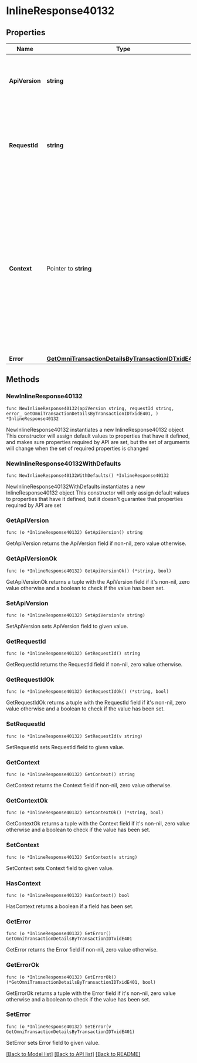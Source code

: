 # InlineResponse40132

## Properties

Name | Type | Description | Notes
------------ | ------------- | ------------- | -------------
**ApiVersion** | **string** | Specifies the version of the API that incorporates this endpoint. | 
**RequestId** | **string** | Defines the ID of the request. The &#x60;requestId&#x60; is generated by Crypto APIs and it&#39;s unique for every request. | 
**Context** | Pointer to **string** | In batch situations the user can use the context to correlate responses with requests. This property is present regardless of whether the response was successful or returned as an error. &#x60;context&#x60; is specified by the user. | [optional] 
**Error** | [**GetOmniTransactionDetailsByTransactionIDTxidE401**](GetOmniTransactionDetailsByTransactionIDTxidE401.md) |  | 

## Methods

### NewInlineResponse40132

`func NewInlineResponse40132(apiVersion string, requestId string, error_ GetOmniTransactionDetailsByTransactionIDTxidE401, ) *InlineResponse40132`

NewInlineResponse40132 instantiates a new InlineResponse40132 object
This constructor will assign default values to properties that have it defined,
and makes sure properties required by API are set, but the set of arguments
will change when the set of required properties is changed

### NewInlineResponse40132WithDefaults

`func NewInlineResponse40132WithDefaults() *InlineResponse40132`

NewInlineResponse40132WithDefaults instantiates a new InlineResponse40132 object
This constructor will only assign default values to properties that have it defined,
but it doesn't guarantee that properties required by API are set

### GetApiVersion

`func (o *InlineResponse40132) GetApiVersion() string`

GetApiVersion returns the ApiVersion field if non-nil, zero value otherwise.

### GetApiVersionOk

`func (o *InlineResponse40132) GetApiVersionOk() (*string, bool)`

GetApiVersionOk returns a tuple with the ApiVersion field if it's non-nil, zero value otherwise
and a boolean to check if the value has been set.

### SetApiVersion

`func (o *InlineResponse40132) SetApiVersion(v string)`

SetApiVersion sets ApiVersion field to given value.


### GetRequestId

`func (o *InlineResponse40132) GetRequestId() string`

GetRequestId returns the RequestId field if non-nil, zero value otherwise.

### GetRequestIdOk

`func (o *InlineResponse40132) GetRequestIdOk() (*string, bool)`

GetRequestIdOk returns a tuple with the RequestId field if it's non-nil, zero value otherwise
and a boolean to check if the value has been set.

### SetRequestId

`func (o *InlineResponse40132) SetRequestId(v string)`

SetRequestId sets RequestId field to given value.


### GetContext

`func (o *InlineResponse40132) GetContext() string`

GetContext returns the Context field if non-nil, zero value otherwise.

### GetContextOk

`func (o *InlineResponse40132) GetContextOk() (*string, bool)`

GetContextOk returns a tuple with the Context field if it's non-nil, zero value otherwise
and a boolean to check if the value has been set.

### SetContext

`func (o *InlineResponse40132) SetContext(v string)`

SetContext sets Context field to given value.

### HasContext

`func (o *InlineResponse40132) HasContext() bool`

HasContext returns a boolean if a field has been set.

### GetError

`func (o *InlineResponse40132) GetError() GetOmniTransactionDetailsByTransactionIDTxidE401`

GetError returns the Error field if non-nil, zero value otherwise.

### GetErrorOk

`func (o *InlineResponse40132) GetErrorOk() (*GetOmniTransactionDetailsByTransactionIDTxidE401, bool)`

GetErrorOk returns a tuple with the Error field if it's non-nil, zero value otherwise
and a boolean to check if the value has been set.

### SetError

`func (o *InlineResponse40132) SetError(v GetOmniTransactionDetailsByTransactionIDTxidE401)`

SetError sets Error field to given value.



[[Back to Model list]](../README.md#documentation-for-models) [[Back to API list]](../README.md#documentation-for-api-endpoints) [[Back to README]](../README.md)


